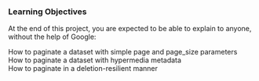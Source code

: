 <h3>Learning Objectives</h3>

At the end of this project, you are expected to be able to explain to anyone, without the help of Google:

How to paginate a dataset with simple page and page_size parameters<br>
How to paginate a dataset with hypermedia metadata<br>
How to paginate in a deletion-resilient manner<br>